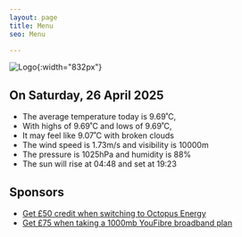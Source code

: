 ```yaml
---
layout: page
title: Menu
seo: Menu

---
```


![Logo](/images/logo.jpg){:width="832px"}

<!-- weather_marker starts -->
## On Saturday, 26 April 2025

- The average temperature today is 9.69˚C,
- With highs of 9.69˚C and lows of 9.69˚C,
- It may feel like 9.07˚C with broken clouds
- The wind speed is 1.73m/s and visibility is 10000m
- The pressure is 1025hPa and humidity is 88%
- The sun will rise at 04:48 and set at 19:23

<!-- weather_marker ends -->

## Sponsors

- [Get £50 credit when switching to Octopus Energy](https://bit.ly/3oD1nnS)
- [Get £75 when taking a 1000mb YouFibre broadband plan](https://aklam.io/91zWhU?)

